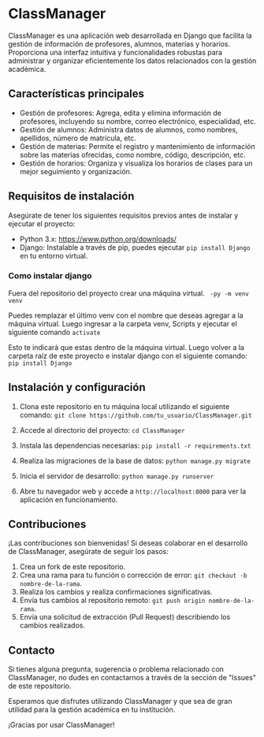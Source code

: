 # ClassManager

ClassManager es una aplicación web desarrollada en Django que facilita la gestión de información de profesores, alumnos, materias y horarios. Proporciona una interfaz intuitiva y funcionalidades robustas para administrar y organizar eficientemente los datos relacionados con la gestión académica.

## Características principales

- Gestión de profesores: Agrega, edita y elimina información de profesores, incluyendo su nombre, correo electrónico, especialidad, etc.
- Gestión de alumnos: Administra datos de alumnos, como nombres, apellidos, número de matrícula, etc.
- Gestión de materias: Permite el registro y mantenimiento de información sobre las materias ofrecidas, como nombre, código, descripción, etc.
- Gestión de horarios: Organiza y visualiza los horarios de clases para un mejor seguimiento y organización.

## Requisitos de instalación

Asegúrate de tener los siguientes requisitos previos antes de instalar y ejecutar el proyecto:

- Python 3.x: https://www.python.org/downloads/
- Django: Instalable a través de pip, puedes ejecutar `pip install Django` en tu entorno virtual.

### Como instalar django
Fuera del repositorio del proyecto crear una máquina virtual.
` -py -m venv venv`

Puedes remplazar el último venv con el nombre que deseas agregar a la máquina virtual.
Luego ingresar a la carpeta venv, Scripts y ejecutar el siguiente comando
`activate`

Esto te indicará que estas dentro de la máquina virtual.
Luego volver a la carpeta raíz de este proyecto e instalar django con el siguiente comando:
`pip install Django`



## Instalación y configuración

1. Clona este repositorio en tu máquina local utilizando el siguiente comando:
`git clone https://github.com/tu_usuario/ClassManager.git`

2. Accede al directorio del proyecto:
`cd ClassManager`

3. Instala las dependencias necesarias:
`pip install -r requirements.txt`

4. Realiza las migraciones de la base de datos:
`python manage.py migrate`

5. Inicia el servidor de desarrollo:
`python manage.py runserver`


7. Abre tu navegador web y accede a `http://localhost:8000` para ver la aplicación en funcionamiento.

## Contribuciones

¡Las contribuciones son bienvenidas! Si deseas colaborar en el desarrollo de ClassManager, asegúrate de seguir los pasos:

1. Crea un fork de este repositorio.
2. Crea una rama para tu función o corrección de error: `git checkout -b nombre-de-la-rama`.
3. Realiza los cambios y realiza confirmaciones significativas.
4. Envía tus cambios al repositorio remoto: `git push origin nombre-de-la-rama`.
5. Envía una solicitud de extracción (Pull Request) describiendo los cambios realizados.

## Contacto

Si tienes alguna pregunta, sugerencia o problema relacionado con ClassManager, no dudes en contactarnos a través de la sección de "Issues" de este repositorio.

Esperamos que disfrutes utilizando ClassManager y que sea de gran utilidad para la gestión académica en tu institución.

¡Gracias por usar ClassManager!





